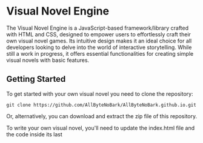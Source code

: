 # Visual Novel Engine

The Visual Novel Engine is a JavaScript-based framework/library crafted with HTML and CSS, designed to empower users to effortlessly craft their own visual novel games. Its intuitive design makes it an ideal choice for all developers looking to delve into the world of interactive storytelling.
While still a work in progress, it offers essential functionalities for creating simple visual novels with basic features. 

## Getting Started

To get started with your own visual novel you need to clone the repository:
```
git clone https://github.com/AllByteNoBark/AllByteNoBark.github.io.git
```
Or, alternatively, you can download and extract the zip file of this repository.

To write your own visual novel, you'll need to update the index.html file and the code inside its last <script> tag.

### Sample

There are already images and audio files included inside the assets folder, and a simple short story in index.html as an example.

## Built With

  - JavaScript, HTML and CSS only.

## Author

  - **AllByteNoBark**

## License

This project is licensed under the MIT license - see [LICENSE.md](LICENSE.md) file for details.
